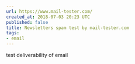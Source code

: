 ```yaml
---
url: https://www.mail-tester.com/
created_at: 2018-07-03 20:23 UTC
published: false
title: Newsletters spam test by mail-tester.com
tags:
- email
---
```


test deliverability of email
